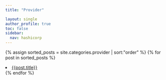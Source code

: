 ```yaml
---
title: "Provider"

layout: single
author_profile: true
toc: false
sidebar:
  nav: hashicorp
---
```


{% assign sorted_posts = site.categories.provider | sort:"order" %}
{% for post in sorted_posts %}
  <li><a href="{{post.url}}">{{post.title}}</a></li>
{% endfor %}
